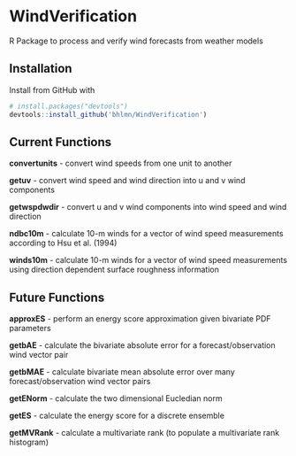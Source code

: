 # WindVerification
R Package to process and verify wind forecasts from weather models

## Installation

Install from GitHub with

```R
# install.packages("devtools")
devtools::install_github('bhlmn/WindVerification')
```

## Current Functions

**convertunits** - convert wind speeds from one unit to another

**getuv** - convert wind speed and wind direction into u and v wind components

**getwspdwdir** - convert u and v wind components into wind speed and wind direction

**ndbc10m** - calculate 10-m winds for a vector of wind speed measurements according to Hsu et al. (1994)

**winds10m** - calculate 10-m winds for a vector of wind speed measurements using direction dependent surface roughness information

## Future Functions

**approxES** - perform an energy score approximation given bivariate PDF parameters

**getbAE** - calculate the bivariate absolute error for a forecast/observation wind vector pair

**getbMAE** - calculate bivariate mean absolute error over many forecast/observation wind vector pairs

**getENorm** - calculate the two dimensional Eucledian norm

**getES** - calculate the energy score for a discrete ensemble

**getMVRank** - calculate a multivariate rank (to populate a multivariate rank histogram)

